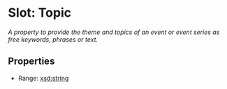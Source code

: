 # Slot: Topic
_A property to provide the theme and topics of an event or event series as free keywords, phrases or text._



<!-- no inheritance hierarchy -->


## Properties

 * Range: [xsd:string](http://www.w3.org/2001/XMLSchema#string)







